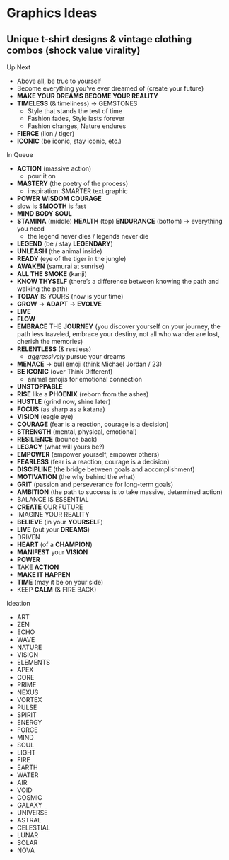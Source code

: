 # Graphics Ideas

## Unique t-shirt designs & vintage clothing combos (shock value virality)

Up Next

- Above all, be true to yourself  
- Become everything you’ve ever dreamed of (create your future)
- **MAKE YOUR DREAMS BECOME YOUR REALITY**
- **TIMELESS** (& timeliness) → GEMSTONES
  - Style that stands the test of time
  - Fashion fades, Style lasts forever
  - Fashion changes, Nature endures
- **FIERCE** (lion / tiger)
- **ICONIC** (be iconic, stay iconic, etc.)

In Queue

- **ACTION** (massive action)
  - pour it on
- **MASTERY** (the poetry of the process)
  - inspiration: SMARTER text graphic
- **POWER** **WISDOM** **COURAGE**
- slow is **SMOOTH** is fast
- **MIND** **BODY** **SOUL**
- **STAMINA** (middle) **HEALTH** (top) **ENDURANCE** (bottom) → everything you need
  - the legend never dies / legends never die
- **LEGEND** (be / stay **LEGENDARY**)
- **UNLEASH** (the animal inside)
- **READY** (eye of the tiger in the jungle)
- **AWAKEN** (samurai at sunrise)
- **ALL THE SMOKE** (kanji)
- **KNOW THYSELF** (there’s a difference between knowing the path and walking the path)
- **TODAY** IS YOURS (now is your time)
- **GROW** → **ADAPT** → **EVOLVE**
- **LIVE**
- **FLOW**
- **EMBRACE** THE **JOURNEY** (you discover yourself on your journey, the path less traveled, embrace your destiny, not all who wander are lost, cherish the memories)
- **RELENTLESS** (& restless)
  - *aggressively* pursue your dreams
- **MENACE** → bull emoji (think Michael Jordan / 23)
- **BE ICONIC** (over Think Different)
  - animal emojis for emotional connection
- **UNSTOPPABLE**
- **RISE** like a **PHOENIX** (reborn from the ashes)
- **HUSTLE** (grind now, shine later)
- **FOCUS** (as sharp as a katana)
- **VISION** (eagle eye)
- **COURAGE** (fear is a reaction, courage is a decision)
- **STRENGTH** (mental, physical, emotional)
- **RESILIENCE** (bounce back)
- **LEGACY** (what will yours be?)
- **EMPOWER** (empower yourself, empower others)
- **FEARLESS** (fear is a reaction, courage is a decision)
- **DISCIPLINE** (the bridge between goals and accomplishment)
- **MOTIVATION** (the why behind the what)
- **GRIT** (passion and perseverance for long-term goals)
- **AMBITION** (the path to success is to take massive, determined action)
- BALANCE IS ESSENTIAL  
- **CREATE** OUR FUTURE  
- IMAGINE YOUR REALITY
- **BELIEVE** (in your **YOURSELF**)
- **LIVE** (out your **DREAMS**)
- DRIVEN
- **HEART** (of a **CHAMPION**)
- **MANIFEST** your **VISION**
- **POWER**
- TAKE **ACTION**
- **MAKE IT HAPPEN**
- **TIME** (may it be on your side)
- KEEP **CALM** (& FIRE BACK)

Ideation

- ART
- ZEN
- ECHO
- WAVE
- NATURE
- VISION
- ELEMENTS
- APEX
- CORE
- PRIME
- NEXUS
- VORTEX
- PULSE
- SPIRIT
- ENERGY
- FORCE
- MIND
- SOUL
- LIGHT
- FIRE
- EARTH
- WATER
- AIR
- VOID
- COSMIC
- GALAXY
- UNIVERSE
- ASTRAL
- CELESTIAL
- LUNAR
- SOLAR
- NOVA
